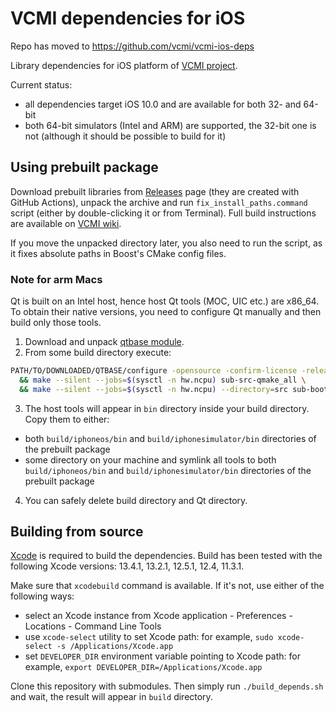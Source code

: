 # VCMI dependencies for iOS

Repo has moved to https://github.com/vcmi/vcmi-ios-deps

Library dependencies for iOS platform of [VCMI project](https://github.com/vcmi/vcmi).

Current status:

- all dependencies target iOS 10.0 and are available for both 32- and 64-bit
- both 64-bit simulators (Intel and ARM) are supported, the 32-bit one is not (although it should be possible to build for it)

## Using prebuilt package

Download prebuilt libraries from [Releases](https://github.com/kambala-decapitator/vcmi-ios-depends/releases) page (they are created with GitHub Actions), unpack the archive and run `fix_install_paths.command` script (either by double-clicking it or from Terminal). Full build instructions are available on [VCMI wiki](https://wiki.vcmi.eu/How_to_build_VCMI_(iOS)).

If you move the unpacked directory later, you also need to run the script, as it fixes absolute paths in Boost's CMake config files.

### Note for arm Macs

Qt is built on an Intel host, hence host Qt tools (MOC, UIC etc.) are x86_64. To obtain their native versions, you need to configure Qt manually and then build only those tools.

1. Download and unpack [qtbase module](https://download.qt.io/official_releases/qt/5.15/5.15.5/submodules/qtbase-everywhere-opensource-src-5.15.5.tar.xz).
2. From some build directory execute:

```bash
PATH/TO/DOWNLOADED/QTBASE/configure -opensource -confirm-license -release -no-debug-and-release -static -no-framework -nomake examples -no-compile-examples -no-freetype -no-harfbuzz -no-gif -no-ico \
  && make --silent --jobs=$(sysctl -n hw.ncpu) sub-src-qmake_all \
  && make --silent --jobs=$(sysctl -n hw.ncpu) --directory=src sub-bootstrap sub-moc sub-qlalr sub-rcc sub-tracegen sub-uic
```

3. The host tools will appear in `bin` directory inside your build directory. Copy them to either:

- both `build/iphoneos/bin` and `build/iphonesimulator/bin` directories of the prebuilt package
- some directory on your machine and symlink all tools to both `build/iphoneos/bin` and `build/iphonesimulator/bin` directories of the prebuilt package

4. You can safely delete build directory and Qt directory.

## Building from source

[Xcode](https://developer.apple.com/xcode/) is required to build the dependencies. Build has been tested with the following Xcode versions: 13.4.1, 13.2.1, 12.5.1, 12.4, 11.3.1.

Make sure that `xcodebuild` command is available. If it's not, use either of the following ways:

- select an Xcode instance from Xcode application - Preferences - Locations - Command Line Tools
- use `xcode-select` utility to set Xcode path: for example, `sudo xcode-select -s /Applications/Xcode.app`
- set `DEVELOPER_DIR` environment variable pointing to Xcode path: for example, `export DEVELOPER_DIR=/Applications/Xcode.app`

Clone this repository with submodules. Then simply run `./build_depends.sh` and wait, the result will appear in `build` directory.
